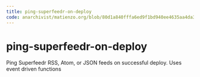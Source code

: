 ```yaml
---
title: ping-superfeedr-on-deploy
code: anarchivist/matienzo.org/blob/80d1a840fffa6ed9f1bd940ee4635aa4da39cd14/_functions/deploy-succeeded.js
---
```


# ping-superfeedr-on-deploy

Ping Superfeedr RSS, Atom, or JSON feeds on successful deploy. Uses event driven functions
